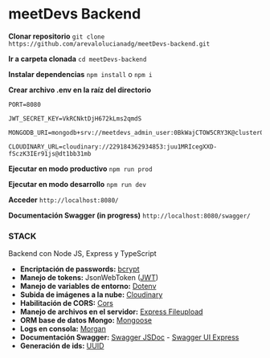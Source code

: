 # meetDevs Backend

**Clonar repositorio**
``git clone https://github.com/arevalolucianadg/meetDevs-backend.git``

**Ir a carpeta clonada**
``cd meetDevs-backend``

**Instalar dependencias**
``npm install`` o ``npm i``

**Crear archivo .env en la raíz del directorio**
```
PORT=8080

JWT_SECRET_KEY=VkRCNktDjH672kLms2qmdS

MONGODB_URI=mongodb+srv://meetdevs_admin_user:0BkWajCTOW5CRY3K@cluster0.kj5vh.mongodb.net/meetDevs

CLOUDINARY_URL=cloudinary://229184362934853:juu1MRIcegXXD-fSczK3IEr91js@dt1bb31mb
```

**Ejecutar en modo productivo**
``npm run prod``

**Ejecutar en modo desarrollo**
``npm run dev``

**Acceder**
``http://localhost:8080/``

**Documentación Swagger (in progress)**
``http://localhost:8080/swagger/``

### STACK
Backend con Node JS, Express y TypeScript
* **Encriptación de passwords:** [bcrypt](https://www.npmjs.com/package/bcrypt)
* **Manejo de tokens:** JsonWebToken ([JWT](https://jwt.io/))
* **Manejo de variables de entorno:** [Dotenv](https://github.com/motdotla/dotenv)
* **Subida de imágenes a la nube:** [Cloudinary](https://www.npmjs.com/package/cloudinary)
* **Habilitación de CORS:** [Cors](https://www.npmjs.com/package/cors)
* **Manejo de archivos en el servidor:** [Express Fileupload](https://www.npmjs.com/package/express-fileupload)
* **ORM base de datos Mongo:** [Mongoose](https://www.npmjs.com/package/mongoose)
* **Logs en consola:** [Morgan](https://www.npmjs.com/package/morgan)
* **Documentación Swagger:** [Swagger JSDoc](https://www.npmjs.com/package/swagger-jsdoc) - [Swagger UI Express](https://www.npmjs.com/package/swagger-ui-express)
* **Generación de ids:** [UUID](https://www.npmjs.com/package/uuid)
